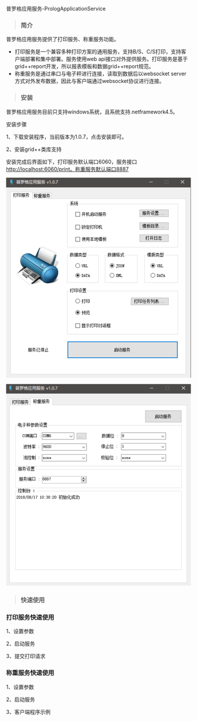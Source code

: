 普罗格应用服务-PrologApplicationService

> ### 简介

普罗格应用服务提供了打印服务、称重服务功能。

* 打印服务是一个兼容多种打印方案的通用服务，支持B/S、C/S打印，支持客户端部署和集中部署。服务使用web api接口对外提供服务。打印服务是基于grid++report开发，所以报表模板和数据grid++report规范。
* 称重服务是通过串口与电子秤进行连接，读取到数据后以websocket server方式对外发布数据，因此与客户端通过websocket协议进行连接。

> ### 安装

普罗格应用服务目前只支持windows系统，且系统支持.netframework4.5。

安装步骤

1、下载安装程序，当前版本为1.0.7，点击安装即可。

2、安装grid++类库支持

安装完成后界面如下，打印服务默认端口6060，服务接口[http://localhost:6060/print。称重服务默认端口8887](http://localhost:6060/print。称重服务默认端口8887)

![](/assets/import8172.png)

![](/assets/import8173.png)

> ### 快速使用

### 打印服务快速使用
1、设置参数

2、启动服务

3、提交打印请求


### 称重服务快速使用
1、设置参数

2、启动服务

3、客户端程序示例





